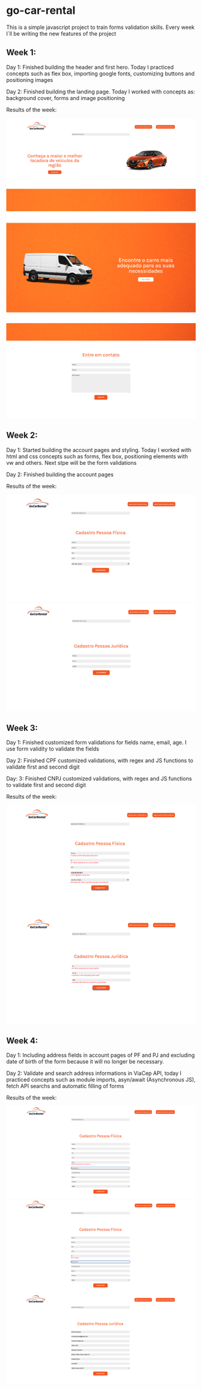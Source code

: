 # go-car-rental


This is a simple javascript project to train forms validation skills.
Every week I´ll be writing the new features of the project

## Week 1:

Day 1:
    Finished building the header and first hero. Today I practiced concepts such as flex box, importing google fonts, customizing buttons and positioning images

Day 2:
    Finished building the landing page. Today I worked with concepts as: background cover, forms and image positioning

Results of the week:

<img title="a title" alt="Alt text" src="/images/landing1.png">

<img title="a title" alt="Alt text" src="/images/landing2.png">

<img title="a title" alt="Alt text" src="/images/landing3.png">

## Week 2:

Day 1:
    Started building the account pages and styling. Today I worked with html and css concepts such as forms, flex box, positioning elements with vw
and others. Next stpe will be the form validations

Day 2:
    Finished building the account pages

Results of the week:

<img title="a title" alt="Alt text" src="/images/account-pf.png">

<img title="a title" alt="Alt text" src="/images/account-pj.png">

## Week 3:

Day 1: 
    Finished customized form validations for fields name, email, age. I use form validity to validate the fields

Day 2:
    Finished CPF customized validations, with regex and JS functions to validate first and second digit

Day: 3:
    Finished CNPJ customized validations, with regex and JS functions to validate first and second digit


Results of the week:

<img title="a title" alt="Alt text" src="/images/account-pf-valid.png">

<img title="a title" alt="Alt text" src="/images/account-pj-valid.png">

## Week 4:

Day 1: 
    Including address fields in account pages of PF and PJ and excluding date of birth of the form because it will no longer be necessary.

Day 2:
    Validate and search address informations in ViaCep API, today I practiced concepts such as module imports, asyn/await (Asynchronous JS), fetch API searchs and automatic filling of forms


Results of the week:

<img title="a title" alt="Alt text" src="/images/cep-valid1.png">

<img title="a title" alt="Alt text" src="/images/cep-valid2.png">

<img title="a title" alt="Alt text" src="/images/cep-valid3.png">